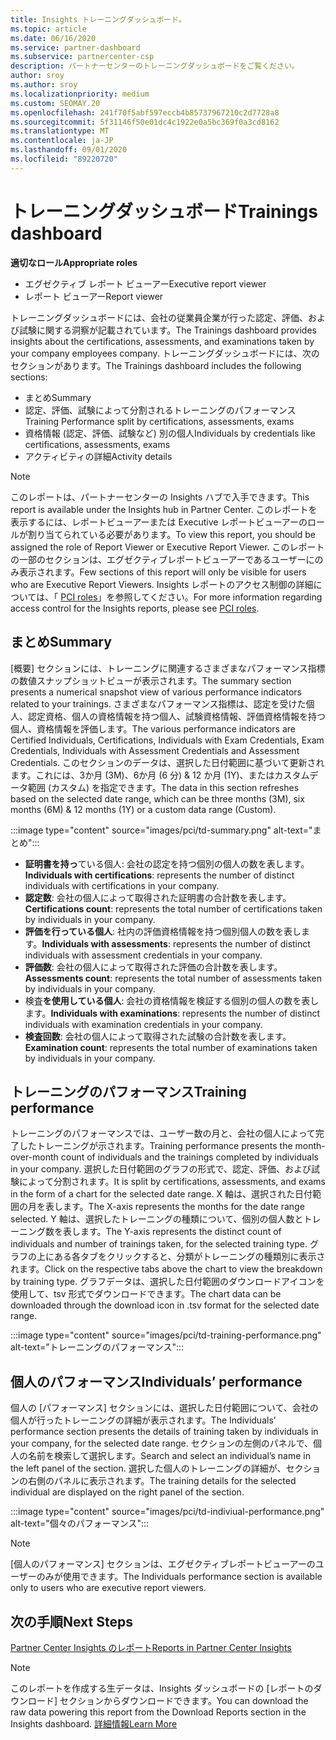 ```yaml
---
title: Insights トレーニングダッシュボード。
ms.topic: article
ms.date: 06/16/2020
ms.service: partner-dashboard
ms.subservice: partnercenter-csp
description: パートナーセンターのトレーニングダッシュボードをご覧ください。
author: sroy
ms.author: sroy
ms.localizationpriority: medium
ms.custom: SEOMAY.20
ms.openlocfilehash: 241f70f5abf597eccb4b85737967210c2d7728a8
ms.sourcegitcommit: 5f31146f50e01dc4c1922e0a5bc369f0a3cd8162
ms.translationtype: MT
ms.contentlocale: ja-JP
ms.lasthandoff: 09/01/2020
ms.locfileid: "89220720"
---
```

# <a name="trainings-dashboard"></a><span data-ttu-id="dc9f3-103">トレーニングダッシュボード</span><span class="sxs-lookup"><span data-stu-id="dc9f3-103">Trainings dashboard</span></span>

<span data-ttu-id="dc9f3-104">**適切なロール**</span><span class="sxs-lookup"><span data-stu-id="dc9f3-104">**Appropriate roles**</span></span>
- <span data-ttu-id="dc9f3-105">エグゼクティブ レポート ビューアー</span><span class="sxs-lookup"><span data-stu-id="dc9f3-105">Executive report viewer</span></span>
- <span data-ttu-id="dc9f3-106">レポート ビューアー</span><span class="sxs-lookup"><span data-stu-id="dc9f3-106">Report viewer</span></span>

<span data-ttu-id="dc9f3-107">トレーニングダッシュボードには、会社の従業員企業が行った認定、評価、および試験に関する洞察が記載されています。</span><span class="sxs-lookup"><span data-stu-id="dc9f3-107">The Trainings dashboard provides insights about the certifications, assessments, and examinations taken by your company employees company.</span></span> <span data-ttu-id="dc9f3-108">トレーニングダッシュボードには、次のセクションがあります。</span><span class="sxs-lookup"><span data-stu-id="dc9f3-108">The Trainings dashboard includes the following sections:</span></span>

- <span data-ttu-id="dc9f3-109">まとめ</span><span class="sxs-lookup"><span data-stu-id="dc9f3-109">Summary</span></span>
- <span data-ttu-id="dc9f3-110">認定、評価、試験によって分割されるトレーニングのパフォーマンス</span><span class="sxs-lookup"><span data-stu-id="dc9f3-110">Training Performance split by certifications, assessments, exams</span></span>
- <span data-ttu-id="dc9f3-111">資格情報 (認定、評価、試験など) 別の個人</span><span class="sxs-lookup"><span data-stu-id="dc9f3-111">Individuals by credentials like certifications, assessments, exams</span></span>
- <span data-ttu-id="dc9f3-112">アクティビティの詳細</span><span class="sxs-lookup"><span data-stu-id="dc9f3-112">Activity details</span></span>

>[!NOTE] 
><span data-ttu-id="dc9f3-113">このレポートは、パートナーセンターの Insights ハブで入手できます。</span><span class="sxs-lookup"><span data-stu-id="dc9f3-113">This report is available under the Insights hub in Partner Center.</span></span> <span data-ttu-id="dc9f3-114">このレポートを表示するには、レポートビューアーまたは Executive レポートビューアーのロールが割り当てられている必要があります。</span><span class="sxs-lookup"><span data-stu-id="dc9f3-114">To view this report, you should be assigned the role of Report Viewer or Executive Report Viewer.</span></span> <span data-ttu-id="dc9f3-115">このレポートの一部のセクションは、エグゼクティブレポートビューアーであるユーザーにのみ表示されます。</span><span class="sxs-lookup"><span data-stu-id="dc9f3-115">Few sections of this report will only be visible for users who are Executive Report Viewers.</span></span> <span data-ttu-id="dc9f3-116">Insights レポートのアクセス制御の詳細については、「 [PCI roles](pci-roles.md)」を参照してください。</span><span class="sxs-lookup"><span data-stu-id="dc9f3-116">For more information regarding access control for the Insights reports, please see [PCI roles](pci-roles.md).</span></span>

## <a name="summary"></a><span data-ttu-id="dc9f3-117">まとめ</span><span class="sxs-lookup"><span data-stu-id="dc9f3-117">Summary</span></span>

<span data-ttu-id="dc9f3-118">[概要] セクションには、トレーニングに関連するさまざまなパフォーマンス指標の数値スナップショットビューが表示されます。</span><span class="sxs-lookup"><span data-stu-id="dc9f3-118">The summary section presents a numerical snapshot view of various performance indicators related to your trainings.</span></span> <span data-ttu-id="dc9f3-119">さまざまなパフォーマンス指標は、認定を受けた個人、認定資格、個人の資格情報を持つ個人、試験資格情報、評価資格情報を持つ個人、資格情報を評価します。</span><span class="sxs-lookup"><span data-stu-id="dc9f3-119">The various performance indicators are Certified Individuals, Certifications, Individuals with Exam Credentials, Exam Credentials, Individuals with Assessment Credentials and Assessment Credentials.</span></span> <span data-ttu-id="dc9f3-120">このセクションのデータは、選択した日付範囲に基づいて更新されます。これには、3か月 (3M)、6か月 (6 分) & 12 か月 (1Y)、またはカスタムデータ範囲 (カスタム) を指定できます。</span><span class="sxs-lookup"><span data-stu-id="dc9f3-120">The data in this section refreshes based on the selected date range, which can be three months (3M), six months (6M) & 12 months (1Y) or a custom data range (Custom).</span></span> 

:::image type="content" source="images/pci/td-summary.png" alt-text="まとめ":::

- <span data-ttu-id="dc9f3-122">**証明書を持っ**ている個人: 会社の認定を持つ個別の個人の数を表します。</span><span class="sxs-lookup"><span data-stu-id="dc9f3-122">**Individuals with certifications**: represents the number of distinct individuals with certifications in your company.</span></span>
- <span data-ttu-id="dc9f3-123">**認定数**: 会社の個人によって取得された証明書の合計数を表します。</span><span class="sxs-lookup"><span data-stu-id="dc9f3-123">**Certifications count**: represents the total number of certifications taken by individuals in your company.</span></span>
- <span data-ttu-id="dc9f3-124">**評価を行っている個人**: 社内の評価資格情報を持つ個別個人の数を表します。</span><span class="sxs-lookup"><span data-stu-id="dc9f3-124">**Individuals with assessments**: represents the number of distinct individuals with assessment credentials in your company.</span></span> 
- <span data-ttu-id="dc9f3-125">**評価数**: 会社の個人によって取得された評価の合計数を表します。</span><span class="sxs-lookup"><span data-stu-id="dc9f3-125">**Assessments count**: represents the total number of assessments taken by individuals in your company.</span></span>
- <span data-ttu-id="dc9f3-126">検査**を使用している個人**: 会社の資格情報を検証する個別の個人の数を表します。</span><span class="sxs-lookup"><span data-stu-id="dc9f3-126">**Individuals with examinations**: represents the number of distinct individuals with examination credentials in your company.</span></span> 
- <span data-ttu-id="dc9f3-127">**検査回数**: 会社の個人によって取得された試験の合計数を表します。</span><span class="sxs-lookup"><span data-stu-id="dc9f3-127">**Examination count**: represents the total number of examinations taken by individuals in your company.</span></span>

## <a name="training-performance"></a><span data-ttu-id="dc9f3-128">トレーニングのパフォーマンス</span><span class="sxs-lookup"><span data-stu-id="dc9f3-128">Training performance</span></span>

<span data-ttu-id="dc9f3-129">トレーニングのパフォーマンスでは、ユーザー数の月と、会社の個人によって完了したトレーニングが示されます。</span><span class="sxs-lookup"><span data-stu-id="dc9f3-129">Training performance presents the month-over-month count of individuals and the trainings completed by individuals in your company.</span></span> <span data-ttu-id="dc9f3-130">選択した日付範囲のグラフの形式で、認定、評価、および試験によって分割されます。</span><span class="sxs-lookup"><span data-stu-id="dc9f3-130">It is split by certifications, assessments, and exams in the form of a chart for the selected date range.</span></span> <span data-ttu-id="dc9f3-131">X 軸は、選択された日付範囲の月を表します。</span><span class="sxs-lookup"><span data-stu-id="dc9f3-131">The X-axis represents the months for the date range selected.</span></span> <span data-ttu-id="dc9f3-132">Y 軸は、選択したトレーニングの種類について、個別の個人数とトレーニング数を表します。</span><span class="sxs-lookup"><span data-stu-id="dc9f3-132">The Y-axis represents the distinct count of individuals and number of trainings taken, for the selected training type.</span></span> <span data-ttu-id="dc9f3-133">グラフの上にある各タブをクリックすると、分類がトレーニングの種類別に表示されます。</span><span class="sxs-lookup"><span data-stu-id="dc9f3-133">Click on the respective tabs above the chart to view the breakdown by training type.</span></span> <span data-ttu-id="dc9f3-134">グラフデータは、選択した日付範囲のダウンロードアイコンを使用して、tsv 形式でダウンロードできます。</span><span class="sxs-lookup"><span data-stu-id="dc9f3-134">The chart data can be downloaded through the download icon in .tsv format for the selected date range.</span></span>

:::image type="content" source="images/pci/td-training-performance.png" alt-text="トレーニングのパフォーマンス":::

## <a name="individuals-performance"></a><span data-ttu-id="dc9f3-136">個人のパフォーマンス</span><span class="sxs-lookup"><span data-stu-id="dc9f3-136">Individuals’ performance</span></span>

<span data-ttu-id="dc9f3-137">個人の [パフォーマンス] セクションには、選択した日付範囲について、会社の個人が行ったトレーニングの詳細が表示されます。</span><span class="sxs-lookup"><span data-stu-id="dc9f3-137">The Individuals’ performance section presents the details of training taken by individuals in your company, for the selected date range.</span></span> <span data-ttu-id="dc9f3-138">セクションの左側のパネルで、個人の名前を検索して選択します。</span><span class="sxs-lookup"><span data-stu-id="dc9f3-138">Search and select an individual’s name in the left panel of the section.</span></span> <span data-ttu-id="dc9f3-139">選択した個人のトレーニングの詳細が、セクションの右側のパネルに表示されます。</span><span class="sxs-lookup"><span data-stu-id="dc9f3-139">The training details for the selected individual are displayed on the right panel of the section.</span></span>

:::image type="content" source="images/pci/td-indiviual-performance.png" alt-text="個々のパフォーマンス":::

>[!NOTE] 
> <span data-ttu-id="dc9f3-141">[個人のパフォーマンス] セクションは、エグゼクティブレポートビューアーのユーザーのみが使用できます。</span><span class="sxs-lookup"><span data-stu-id="dc9f3-141">The Individuals performance section is available only to users who are executive report viewers.</span></span> 

## <a name="next-steps"></a><span data-ttu-id="dc9f3-142">次の手順</span><span class="sxs-lookup"><span data-stu-id="dc9f3-142">Next Steps</span></span>

[<span data-ttu-id="dc9f3-143">Partner Center Insights のレポート</span><span class="sxs-lookup"><span data-stu-id="dc9f3-143">Reports in Partner Center Insights</span></span>](partner-center-insights.md)

>[!NOTE] 
> <span data-ttu-id="dc9f3-144">このレポートを作成する生データは、Insights ダッシュボードの [レポートのダウンロード] セクションからダウンロードできます。</span><span class="sxs-lookup"><span data-stu-id="dc9f3-144">You can download the raw data powering this report from the Download Reports section in the Insights dashboard.</span></span> [<span data-ttu-id="dc9f3-145">詳細情報</span><span class="sxs-lookup"><span data-stu-id="dc9f3-145">Learn More</span></span>](pci-download-reports.md)